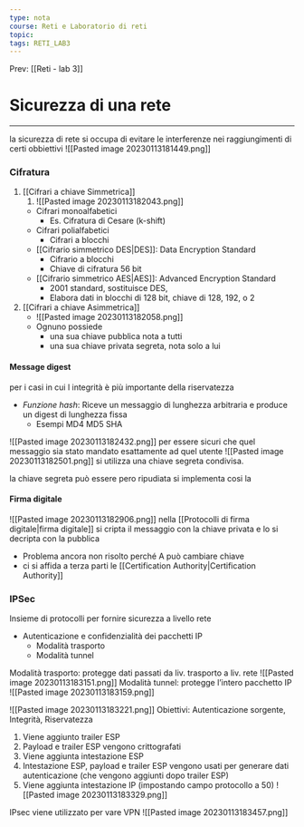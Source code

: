 ```yaml
---
type: nota
course: Reti e Laboratorio di reti
topic: 
tags: RETI_LAB3 
---
```


Prev: [[Reti - lab 3]]

# Sicurezza di una rete
---
la sicurezza di rete si occupa di evitare le interferenze nei raggiungimenti di certi obbiettivi
![[Pasted image 20230113181449.png]]

### Cifratura
1. [[Cifrari a chiave Simmetrica]]
	1. ![[Pasted image 20230113182043.png]]
	-  Cifrari monoalfabetici 
		- Es. Cifratura di Cesare (k-shift) 
	- Cifrari polialfabetici 
		- Cifrari a blocchi 
	- [[Cifrario simmetrico DES|DES]]: Data Encryption Standard 
		- Cifrario a blocchi 
		- Chiave di cifratura 56 bit 
	- [[Cifrario simmetrico AES|AES]]: Advanced Encryption Standard 
		- 2001 standard, sostituisce DES, 
		- Elabora dati in blocchi di 128 bit, chiave di 128, 192, o 2
1. [[Cifrari a chiave Asimmetrica]]
	-  ![[Pasted image 20230113182058.png]]
	- Ognuno possiede
		- una sua chiave pubblica nota a tutti 
		- una sua chiave privata segreta, nota solo a lui
#### Message digest
per i casi in cui l integrità è più importante della riservatezza 
- _Funzione hash_: Riceve un messaggio di lunghezza arbitraria e produce un digest di lunghezza fissa 
	- Esempi MD4 MD5 SHA

![[Pasted image 20230113182432.png]]
per essere sicuri che quel messaggio sia stato mandato esattamente ad quel utente
![[Pasted image 20230113182501.png]]
si utilizza una chiave segreta condivisa.

la chiave segreta può essere pero ripudiata si implementa cosi la 
#### Firma digitale
![[Pasted image 20230113182906.png]]
nella [[Protocolli di firma digitale|firma digitale]] si cripta il messaggio con la chiave privata e lo si decripta con la pubblica
- Problema ancora non risolto perché A può cambiare chiave
- ci si affida a terza parti le [[Certification Authority|Certification Authority]]

### IPSec
Insieme di protocolli per fornire sicurezza a livello rete 
- Autenticazione e confidenzialità dei pacchetti IP
	- Modalità trasporto 
	- Modalità tunnel

Modalità trasporto: protegge dati passati da liv. trasporto a liv. rete
![[Pasted image 20230113183151.png]]
Modalità tunnel: protegge l’intero pacchetto IP
![[Pasted image 20230113183159.png]]

![[Pasted image 20230113183221.png]]
Obiettivi: Autenticazione sorgente, Integrità, Riservatezza 
1. Viene aggiunto trailer ESP 
2. Payload e trailer ESP vengono crittografati 
3. Viene aggiunta intestazione ESP 
4. Intestazione ESP, payload e trailer ESP vengono usati per generare dati autenticazione (che vengono aggiunti dopo trailer ESP) 
5. Viene aggiunta intestazione IP (impostando campo protocollo a 50)
![[Pasted image 20230113183329.png]]



IPsec viene utilizzato per vare VPN
![[Pasted image 20230113183457.png]]